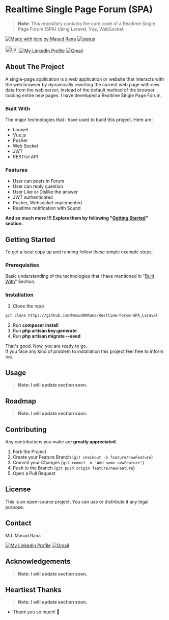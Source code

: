 <!--
*** Md. Masud Rana
*** Mail: Masud.letsCode@gmail.com
*** The design of this template took my 1 day.
*** Happy Learning, Happy Coding.
[![Made with love by Masud Rana][madewith-shield]][linkedin-url] 
[![status][status-shield]][linkedin-url] 
[![Laravel][laravel-shield]][laravel-url]
[![PHP][php-shield]][php-url]
[![lumen][lumen-shield]][lumen-url]
[![Vue js][vue-shield]][vue-url]
[![NPM][npm-shield]][npm-url]
[![Node Js][nodejs-shield]][nodejs-url]
[![javascript][javascript-shield]][javascript-url]
[![bootstrap][bootstrap-shield]][bootstrap-url]
<a href="https://en.wikipedia.org/wiki/Bangladesh"> <img src="https://upload.wikimedia.org/wikipedia/commons/thumb/f/f9/Flag_of_Bangladesh.svg/800px-Flag_of_Bangladesh.svg.png" alt="Logo" width="40" height="20"> </a>
[![My LinkedIn Profile][linkedin-shield]][linkedin-url]
[![Gmail][gmail-shield]][gmail-url]
-->

# Realtime Single Page Forum (SPA)
> **Note:** This repository contains the core code of a Realtime Single Page Forum (SPA) Using Laravel, Vue, WebSocket.


[![Made with love by Masud Rana][madewith-shield]][linkedin-url] 
[![status][status-shield]][linkedin-url] 

<a href="https://en.wikipedia.org/wiki/Bangladesh"> <img src="https://upload.wikimedia.org/wikipedia/commons/thumb/f/f9/Flag_of_Bangladesh.svg/800px-Flag_of_Bangladesh.svg.png" alt="Logo" width="40" height="20"> </a>
[![My LinkedIn Profile][linkedin-shield]][linkedin-url]
[![Gmail][gmail-shield]][gmail-url]

## About The Project
A single-page application is a web application or website that interacts with the web browser by dynamically rewriting the current web page with new data from the web server, instead of the default method of the browser loading entire new pages. I have developed a Realtime Single Page Forum.

### Built With
The major technologies that i have used to build this project.
Here are:
* Laravel
* Vue.js
* Pusher
* Web Socket
* JWT
* RESTful API

### Features

* User can posts in Forum
* User can reply question
* User Like or Dislike the answer
* JWT authenticated
* Pusher, Websocket implemented.
* Realtime notification with Sound

**And so much more !!! Explore them by following "[Getting Started](#getting-started)" section.**



<!-- GETTING STARTED -->
## Getting Started

To get a local copy up and running follow these simple example steps.

### Prerequisites

Basic understanding of the technologies that i have mentioned in "[Built With](#built-with)" Section.

### Installation

1. Clone the repo
```sh
git clone https://github.com/Masud99Rana/Realtime-Forum-SPA_Laravel
```
2. Run **composer install**
3. Run **php artisan key:generate**
4. Run **php artisan migrate --seed**

That's good. Now, you are ready to go. </br>
If you face any kind of problem to installation this project feel free to inform me.

<!-- USAGE EXAMPLES -->
## Usage

> **Note: I will update section soon.**

<!-- ROADMAP -->
## Roadmap

> **Note: I will update section soon.**


<!-- CONTRIBUTING -->
## Contributing

Any contributions you make are **greatly appreciated**.

1. Fork the Project
2. Create your Feature Branch (`git checkout -b feature/newFeature`)
3. Commit your Changes (`git commit -m 'Add some newFeature'`)
4. Push to the Branch (`git push origin feature/newFeature`)
5. Open a Pull Request


<!-- LICENSE -->
## License

This is an open-source project. You can use or distribute it any legal purpose.



<!-- CONTACT -->
## Contact

Md. Masud Rana

[![My LinkedIn Profile][linkedin-shield]][linkedin-url]
[![Gmail][gmail-shield]][gmail-url]


<!-- ACKNOWLEDGEMENTS -->
## Acknowledgements
> **Note: I will update section soon.**


## Heartiest Thanks
> **Note: I will update section soon.**

* Thank you so much! :sparkling_heart:






<!-- MARKDOWN LINKS & IMAGES -->
<!--  https://github.com/tchapi/markdown-cheatsheet -->
<!-- https://www.webfx.com/tools/emoji-cheat-sheet/ -->
<!-- https://www.markdownguide.org/basic-syntax/#reference-style-links -->


[masud-version]: https://img.shields.io/badge/Masud-v7.8.*-blue?style=flat-square

[status-shield]: https://img.shields.io/badge/Status-finished-success?style=flat-square



[laravel-shield]:https://img.shields.io/badge/laravel-v5.8-555.svg?style=flat-square&logo=laravel&labelColor=FF2D20&logoColor=fff
[laravel-url]: https://laravel.com

[vue-shield]:https://img.shields.io/badge/vue.js-v2.8-black.svg?style=flat-square&logo=vue.js&color=#4FC08D
[vue-url]: https://vuejs.org/

[php-shield]:https://img.shields.io/badge/php-v2.8-555.svg?style=flat-square&logo=php&labelColor=777BB4&logoColor=fff
[php-url]: https://php.net

[javascript-shield]:https://img.shields.io/badge/-JavaScript-555.svg?style=flat-square&logo=javascript&labelColor=F7DF1E&logoColor=fff
[javascript-url]: https://developer.mozilla.org/en-US/docs/Web/JavaScript

[lumen-shield]:https://img.shields.io/badge/Lemen-v1.7-555.svg?style=flat-square&logo=lumen&labelColor=E74430&logoColor=fff
[lumen-url]: https://lumen.laravel.com/


[npm-shield]:https://img.shields.io/badge/npm-v2.8-CB3837.svg?style=flat-square&logo=npm
[npm-url]: https://nodejs.org/en/

[nodejs-shield]:https://img.shields.io/badge/Node.Js-v1.7-555.svg?style=flat-square&logo=node.js&labelColor=339933&logoColor=fff
[nodejs-url]: https://nodejs.org/en/

[bootstrap-shield]:https://img.shields.io/badge/Bootstrap-v1.7-success.svg?style=flat-square&logo=bootstrap&labelColor=563D7C&logoColor=fff
[bootstrap-url]: https://getbootstrap.com/


[madewith-shield]:https://img.shields.io/badge/R-Made%20With%20Love-success?style=flat-square&labelColor=00cec9&logo=monzo&logoColor=fff&color=00b894

[linkedin-shield]: https://img.shields.io/badge/-MasudRana99mr-black.svg?style=flat-square&logo=linkedin&color=555
[linkedin-url]: https://www.linkedin.com/in/masudrana99mr


[gmail-shield]: https://img.shields.io/badge/-Masud.letscode@gmail.com-555.svg?style=flat-square&logo=gmail&labelColor=D14836&logoColor=fff
[gmail-url]: mailto::masud.letscode@gmail.com



<!-- My Note -->
<!--
*** <img src="images/logo.png" alt="Logo" width="80" height="80">
*** 
*** [screenshot]: images/screenshot.png
*** [![Product Name Screen Shot][screenshot]](https://example.com)
*** 
*** 
***
*** 
*** 
***
-->

